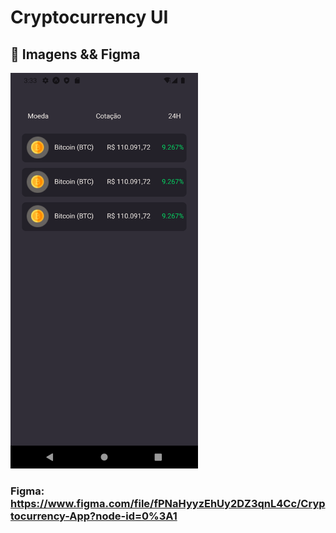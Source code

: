 # Cryptocurrency UI

## 📱 Imagens && Figma
<p float="left">
  <img src="https://github.com/smiqueias/cryptocurrency-ui/blob/master/screenshot.png"/ width="300">
</p>

### Figma: https://www.figma.com/file/fPNaHyyzEhUy2DZ3qnL4Cc/Cryptocurrency-App?node-id=0%3A1

